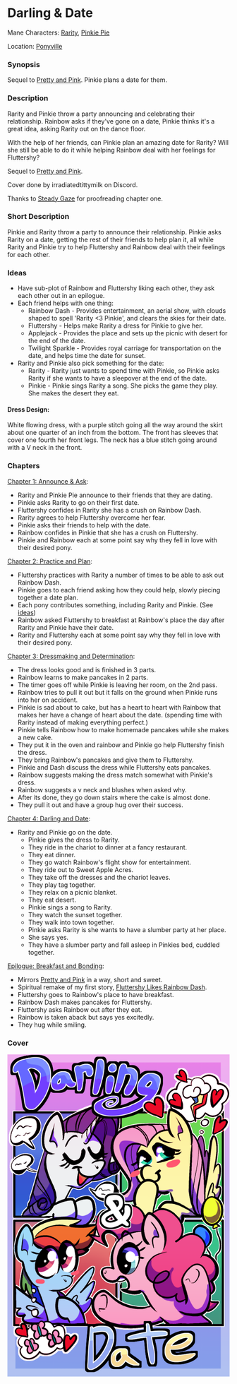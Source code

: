 # Darling & Date

Mane Characters: [Rarity](../../ponies/rarity.md), [Pinkie Pie](../../ponies/pinkie-pie/pinkie-pie.md)

Location: [Ponyville](../../places/ponyville.md)

### Synopsis

Sequel to [Pretty and Pink](../pretty-and-pink/pretty-and-pink-meta.md). Pinkie plans a date for them.

### Description

Rarity and Pinkie throw a party announcing and celebrating their relationship. Rainbow asks if they've gone on a date, Pinkie thinks it's a great idea, asking Rarity out on the dance floor.

With the help of her friends, can Pinkie plan an amazing date for Rarity? Will she still be able to do it while helping Rainbow deal with her feelings for Fluttershy?

Sequel to [Pretty and Pink](https://www.fimfiction.net/story/432210/pretty-and-pink).

Cover done by irradiatedtittymilk on Discord.

Thanks to [Steady Gaze](https://www.fimfiction.net/user/481974/Steady+Gaze) for proofreading chapter one.

### Short Description

Pinkie and Rarity throw a party to announce their relationship. Pinkie asks Rarity on a date, getting the rest of their friends to help plan it, all while Rarity and Pinkie try to help Fluttershy and Rainbow deal with their feelings for each other.

### Ideas

- Have sub-plot of Rainbow and Fluttershy liking each other, they ask each other out in an epilogue.
- Each friend helps with one thing:
	- Rainbow Dash - Provides entertainment, an aerial show, with clouds shaped to spell 'Rarity <3 Pinkie', and clears the skies for their date.
	- Fluttershy - Helps make Rarity a dress for Pinkie to give her.
	- Applejack - Provides the place and sets up the picnic with desert for the end of the date.
	- Twilight Sparkle - Provides royal carriage for transportation on the date, and helps time the date for sunset.
- Rarity and Pinkie also pick something for the date:
	- Rarity - Rarity just wants to spend time with Pinkie, so Pinkie asks Rarity if she wants to have a sleepover at the end of the date.
	- Pinkie - Pinkie sings Rarity a song. She picks the game they play. She makes the desert they eat.

#### Dress Design:
White flowing dress, with a purple stitch going all the way around the skirt about one quarter of an inch from the bottom. The front has sleeves that cover one fourth her front legs. The neck has a blue stitch going around with a V neck in the front.

### Chapters

[Chapter 1: Announce & Ask](01-announce-and-ask.md):
 - Rarity and Pinkie Pie announce to their friends that they are dating.
 - Pinkie asks Rarity to go on their first date.
 - Fluttershy confides in Rarity she has a crush on Rainbow Dash.
 - Rarity agrees to help Fluttershy overcome her fear.
 - Pinkie asks their friends to help with the date.
 - Rainbow confides in Pinkie that she has a crush on Fluttershy.
 - Pinkie and Rainbow each at some point say why they fell in love with their desired pony.

[Chapter 2: Practice and Plan](02-practice-and-plan.md):
 - Fluttershy practices with Rarity a number of times to be able to ask out Rainbow Dash.
 - Pinkie goes to each friend asking how they could help, slowly piecing together a date plan.
 - Each pony contributes something, including Rarity and Pinkie. (See [ideas](#Ideas))
 - Rainbow asked Fluttershy to breakfast at Rainbow's place the day after Rarity and Pinkie have their date.
 - Rarity and Fluttershy each at some point say why they fell in love with their desired pony.

[Chapter 3: Dressmaking and Determination](03-dressmaking-and-determination.md):
 - The dress looks good and is finished in 3 parts.
 - Rainbow learns to make pancakes in 2 parts.
 - The timer goes off while Pinkie is leaving her room, on the 2nd pass.
 - Rainbow tries to pull it out but it falls on the ground when Pinkie runs into her on accident.
 - Pinkie is sad about to cake, but has a heart to heart with Rainbow that makes her have a change of heart about the date. (spending time with Rarity instead of making everything perfect.)
 - Pinkie tells Rainbow how to make homemade pancakes while she makes a new cake.
 - They put it in the oven and rainbow and Pinkie go help Fluttershy finish the dress.
 - They bring Rainbow's pancakes and give them to Fluttershy.
 - Pinkie and Dash discuss the dress while Fluttershy eats pancakes.
 - Rainbow suggests making the dress match somewhat with Pinkie's dress.
 - Rainbow suggests a v neck and blushes when asked why.
 - After its done, they go down stairs where the cake is almost done.
 - They pull it out and have a group hug over their success.

[Chapter 4: Darling and Date](04-darling-and-date.md):
 - Rarity and Pinkie go on the date.
   - Pinkie gives the dress to Rarity.
   - They ride in the chariot to dinner at a fancy restaurant.
   - They eat dinner.
   - They go watch Rainbow's flight show for entertainment.
   - They ride out to Sweet Apple Acres.
   - They take off the dresses and the chariot leaves.
   - They play tag together.
   - They relax on a picnic blanket.
   - They eat desert.
   - Pinkie sings a song to Rarity.
   - They watch the sunset together.
   - They walk into town together.
   - Pinkie asks Rarity is she wants to have a slumber party at her place.
   - She says yes.
   - They have a slumber party and fall asleep in Pinkies bed, cuddled together.

[Epilogue: Breakfast and Bonding](05-breakfast-and-bonding.md):
 - Mirrors [Pretty and Pink](../pretty-and-pink/pretty-and-pink-meta.md) in a way, short and sweet.
 - Spiritual remake of my first story, [Fluttershy Likes Rainbow Dash](../fluttershy-likes-rainbow-dash/fluttershy-likes-rainbow-dash-meta.md).
 - Fluttershy goes to Rainbow's place to have breakfast.
 - Rainbow Dash makes pancakes for Fluttershy.
 - Fluttershy asks Rainbow out after they eat.
 - Rainbow is taken aback but says yes excitedly.
 - They hug while smiling.

### Cover
![Cover](cover.png)
